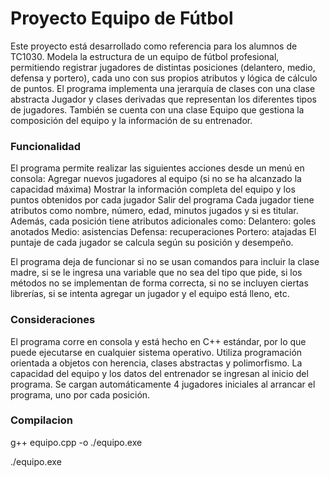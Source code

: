 # Proyecto Equipo de Fútbol
Este proyecto está desarrollado como referencia para los alumnos de TC1030. Modela la estructura de un equipo de fútbol profesional, permitiendo registrar jugadores de distintas posiciones (delantero, medio, defensa y portero), cada uno con sus propios atributos y lógica de cálculo de puntos.
El programa implementa una jerarquía de clases con una clase abstracta Jugador y clases derivadas que representan los diferentes tipos de jugadores. También se cuenta con una clase Equipo que gestiona la composición del equipo y la información de su entrenador.

### Funcionalidad
El programa permite realizar las siguientes acciones desde un menú en consola:
Agregar nuevos jugadores al equipo (si no se ha alcanzado la capacidad máxima)
Mostrar la información completa del equipo y los puntos obtenidos por cada jugador
Salir del programa
Cada jugador tiene atributos como nombre, número, edad, minutos jugados y si es titular. Además, cada posición tiene atributos adicionales como:
Delantero: goles anotados
Medio: asistencias
Defensa: recuperaciones
Portero: atajadas
El puntaje de cada jugador se calcula según su posición y desempeño.

El programa deja de funcionar si no se usan comandos para incluir la clase madre, si se le ingresa una variable que no sea del tipo que pide, si los métodos no se implementan de forma correcta, si no se incluyen ciertas librerías, si se intenta agregar un jugador y el equipo está lleno, etc.

### Consideraciones
El programa corre en consola y está hecho en C++ estándar, por lo que puede ejecutarse en cualquier sistema operativo.
Utiliza programación orientada a objetos con herencia, clases abstractas y polimorfismo.
La capacidad del equipo y los datos del entrenador se ingresan al inicio del programa.
Se cargan automáticamente 4 jugadores iniciales al arrancar el programa, uno por cada posición.
### Compilacion
g++ equipo.cpp -o ./equipo.exe

./equipo.exe

